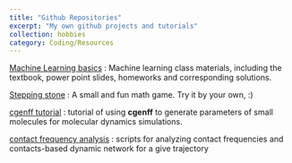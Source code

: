 ```yaml
---
title: "Github Repositories"
excerpt: "My own github projects and tutorials"
collection: hobbies
category: Coding/Resources
---
```


[Machine Learning basics](https://github.com/huangjianhuster/machine_learning_basics) : Machine learning class materials, including the textbook, power point slides, homeworks and corresponding solutions.

[Stepping stone](https://github.com/huangjianhuster/MathCrasher) : A small and fun math game. Try it by your own, :)

[cgenff tutorial](https://github.com/huangjianhuster/cgenff_tutorial) : tutorial of using **cgenff** to generate parameters of small molecules for molecular dynamics simulations.

[contact frequency analysis](https://github.com/huangjianhuster/contact_frq_network) : scripts for analyzing contact frequencies and contacts-based dynamic network for a give trajectory  
